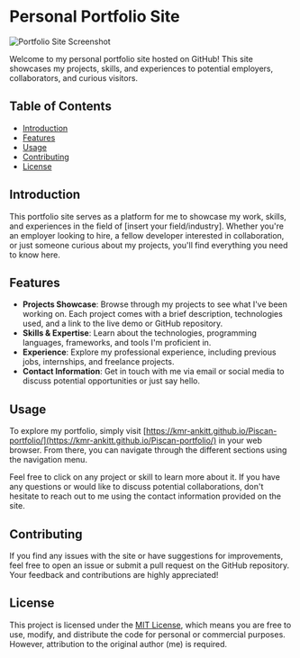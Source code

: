 # Personal Portfolio Site

![Portfolio Site Screenshot](screenshot.png)

Welcome to my personal portfolio site hosted on GitHub! This site showcases my projects, skills, and experiences to potential employers, collaborators, and curious visitors.

## Table of Contents

- [Introduction](#introduction)
- [Features](#features)
- [Usage](#usage)
- [Contributing](#contributing)
- [License](#license)

## Introduction

This portfolio site serves as a platform for me to showcase my work, skills, and experiences in the field of [insert your field/industry]. Whether you're an employer looking to hire, a fellow developer interested in collaboration, or just someone curious about my projects, you'll find everything you need to know here.

## Features

- **Projects Showcase**: Browse through my projects to see what I've been working on. Each project comes with a brief description, technologies used, and a link to the live demo or GitHub repository.
- **Skills & Expertise**: Learn about the technologies, programming languages, frameworks, and tools I'm proficient in.
- **Experience**: Explore my professional experience, including previous jobs, internships, and freelance projects.
- **Contact Information**: Get in touch with me via email or social media to discuss potential opportunities or just say hello.

## Usage

To explore my portfolio, simply visit [https://kmr-ankitt.github.io/Piscan-portfolio/](https://kmr-ankitt.github.io/Piscan-portfolio/) in your web browser. From there, you can navigate through the different sections using the navigation menu.

Feel free to click on any project or skill to learn more about it. If you have any questions or would like to discuss potential collaborations, don't hesitate to reach out to me using the contact information provided on the site.

## Contributing

If you find any issues with the site or have suggestions for improvements, feel free to open an issue or submit a pull request on the GitHub repository. Your feedback and contributions are highly appreciated!

## License

This project is licensed under the [MIT License](LICENSE), which means you are free to use, modify, and distribute the code for personal or commercial purposes. However, attribution to the original author (me) is required.
